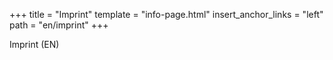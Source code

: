 +++
title = "Imprint"
template = "info-page.html"
insert_anchor_links = "left"
path = "en/imprint"
+++

Imprint (EN)